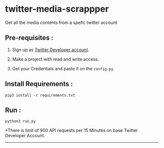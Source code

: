 # twitter-media-scrappper
Get all the media contents from a spefic twitter account

## Pre-requisites : 

1. Sign up as [Twitter Developer account]( https://developer.twitter.com/en).
 
2. Make a project with read and write access.
 
2. Get your Credentials and paste it on the `config.py`.
 

## Install Requirements :
```
pip3 install -r requirements.txt
```
## Run :
```
python3 run.py
```

*There is limit of 900 API requests per 15 Minutes on base Twitter Developer Account.
 _ _ _
